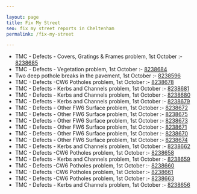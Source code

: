```yaml
---

layout: page
title: Fix My Street
seo: fix my street reports in Cheltenham
permalink: /fix-my-street

---
```


<!-- fix_marker starts -->

- TMC - Defects - Covers, Gratings & Frames problem, 1st October :- [8238685](https://www.fixmystreet.com/report/8238685)
- TMC - Defects - Vegetation problem, 1st October :- [8238684](https://www.fixmystreet.com/report/8238684)
- Two deep pothole breaks in the pavement, 1st October :- [8238596](https://www.fixmystreet.com/report/8238596)
- TMC - Defects -CW6 Potholes  problem, 1st October :- [8238678](https://www.fixmystreet.com/report/8238678)
- TMC - Defects - Kerbs and Channels problem, 1st October :- [8238681](https://www.fixmystreet.com/report/8238681)
- TMC - Defects - Kerbs and Channels problem, 1st October :- [8238680](https://www.fixmystreet.com/report/8238680)
- TMC - Defects - Kerbs and Channels problem, 1st October :- [8238679](https://www.fixmystreet.com/report/8238679)
- TMC - Defects - Other FW6  Surface problem, 1st October :- [8238672](https://www.fixmystreet.com/report/8238672)
- TMC - Defects - Other FW6  Surface problem, 1st October :- [8238675](https://www.fixmystreet.com/report/8238675)
- TMC - Defects - Other FW6  Surface problem, 1st October :- [8238673](https://www.fixmystreet.com/report/8238673)
- TMC - Defects - Other FW6  Surface problem, 1st October :- [8238671](https://www.fixmystreet.com/report/8238671)
- TMC - Defects - Other FW6  Surface problem, 1st October :- [8238670](https://www.fixmystreet.com/report/8238670)
- TMC - Defects - Other FW6  Surface problem, 1st October :- [8238674](https://www.fixmystreet.com/report/8238674)
- TMC - Defects - Kerbs and Channels problem, 1st October :- [8238662](https://www.fixmystreet.com/report/8238662)
- TMC - Defects -CW6 Potholes  problem, 1st October :- [8238658](https://www.fixmystreet.com/report/8238658)
- TMC - Defects - Kerbs and Channels problem, 1st October :- [8238659](https://www.fixmystreet.com/report/8238659)
- TMC - Defects -CW6 Potholes  problem, 1st October :- [8238660](https://www.fixmystreet.com/report/8238660)
- TMC - Defects -CW6 Potholes  problem, 1st October :- [8238661](https://www.fixmystreet.com/report/8238661)
- TMC - Defects -CW6 Potholes  problem, 1st October :- [8238663](https://www.fixmystreet.com/report/8238663)
- TMC - Defects - Kerbs and Channels problem, 1st October :- [8238656](https://www.fixmystreet.com/report/8238656)

<!-- fix_marker ends -->